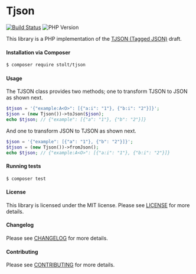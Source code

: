 Tjson
================
[![Build Status](https://travis-ci.org/raphaelstolt/tjson-php.svg?branch=master)](https://travis-ci.org/raphaelstolt/tjson-php)
![PHP Version](http://img.shields.io/badge/php-5.6+-ff69b4.svg)

This library is a PHP implementation of the [TJSON (Tagged JSON)](https://www.tjson.org/) draft.

#### Installation via Composer
``` bash
$ composer require stolt/tjson
```

#### Usage

The TJSON class provides two methods; one to transform TJSON to JSON as shown next.

```php
$tjson = '{"example:A<O>": [{"a:i": "1"}, {"b:i": "2"}]}';
$json = (new Tjson())->toJson($json);
echo $tjson; // {"example": [{"a": "1"}, {"b": "2"}]}
```

And one to transform JSON to TJSON as shown next.

```php
$json = '{"example": [{"a": "1"}, {"b": "2"}]}';
$tjson = (new Tjson())->fromJson();
echo $tjson; // {"example:A<O>": [{"a:i": "1"}, {"b:i": "2"}]}
```

#### Running tests
``` bash
$ composer test
```

#### License
This library is licensed under the MIT license. Please see [LICENSE](LICENSE.md) for more details.

#### Changelog
Please see [CHANGELOG](CHANGELOG.md) for more details.

#### Contributing
Please see [CONTRIBUTING](.github/CONTRIBUTING.md) for more details.
